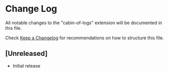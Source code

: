 # Change Log

All notable changes to the "cabin-of-logs" extension will be documented in this file.

Check [Keep a Changelog](http://keepachangelog.com/) for recommendations on how to structure this file.

## [Unreleased]

- Initial release